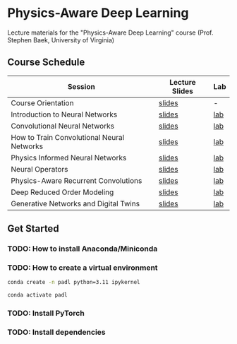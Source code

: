 # Physics-Aware Deep Learning
Lecture materials for the "Physics-Aware Deep Learning" course (Prof. Stephen Baek, University of Virginia)

## Course Schedule
| Session                           | Lecture Slides                                                   | Lab     |
|   ----------------------------    | ---------------------------------------------------------------- | ------  |
| Course Orientation                | [slides](lectures/00_Orientation.pdf)                            | -       |
| Introduction to Neural Networks   | [slides](lectures/01_Introduction%20to%20Neural%20Networks.pdf)  | [lab](labs/01_introduction_to_pytorch.ipynb) |
| Convolutional Neural Networks     | [slides](lectures/02_Convolutional%20Neural%20Networks.pdf)      | [lab](labs/02_cnn_crack_detection.ipynb) |
| How to Train Convolutional Neural Networks | [slides]() | [lab]() |
| Physics Informed Neural Networks | [slides]() | [lab]()|
| Neural Operators | [slides]() | [lab]()|
| Physics-Aware Recurrent Convolutions | [slides]() | [lab]()|
| Deep Reduced Order Modeling | [slides]() | [lab]()|
| Generative Networks and Digital Twins | [slides]() | [lab]()|

## Get Started

### TODO: How to install Anaconda/Miniconda

### TODO: How to create a virtual environment
```bash
conda create -n padl python=3.11 ipykernel
```

```bash
conda activate padl
```

### TODO: Install PyTorch


### TODO: Install dependencies
```bash

```